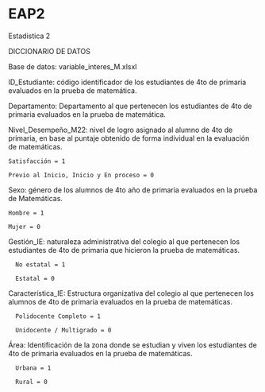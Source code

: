 # EAP2
Estadistica 2

DICCIONARIO DE DATOS

Base de datos: variable_interes_M.xlsxl

ID_Estudiante: código identificador de los estudiantes de 4to de primaria evaluados en la prueba de matemática.


Departamento: Departamento al que pertenecen los estudiantes de 4to de primaria evaluados en la prueba de matemática.


Nivel_Desempeño_M22: nivel de logro asignado al alumno de 4to de primaria, en base al puntaje obtenido de
forma individual en la evaluación de matemáticas.

    Satisfacción = 1
    
    Previo al Inicio, Inicio y En proceso = 0

Sexo: género de los alumnos de 4to año de primaria evaluados en la prueba de Matemáticas.

    Hombre = 1

    Mujer = 0

Gestión_IE: naturaleza administrativa del colegio al que pertenecen los estudiantes de 4to de primaria 
que hicieron la prueba de matemáticas.

      No estatal = 1

      Estatal = 0

Característica_IE: Estructura organizativa del colegio al que pertenecen los alumnos de 4to de primaria evaluados en la prueba de matemáticas.

      Polidocente Completo = 1

      Unidocente / Multigrado = 0

Área: Identificación de la zona donde se estudian y viven los estudiantes de 4to de primaria evaluados en la prueba de matemáticas.

      Urbana = 1

      Rural = 0









      

